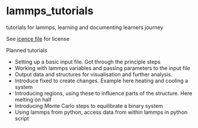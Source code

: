 # lammps_tutorials
tutorials for lammps, learning and documenting learners journey

See [icence file](license) for license

Planned tutorials
* Setting up a basic input file. Got through the principle steps
* Working with lammps variables and passing parameters to the input file
* Output data and structures for visualisation and further analysis.
* Introduce fixed to create changes. Example here heating and cooling a system
* Introducing regions, using these to influence parts of the structure. Here melting on half
* Introducing Monte Carlo steps to equilibrate a binary system
* Using lammps from python, access data from within lammps in python script
  
